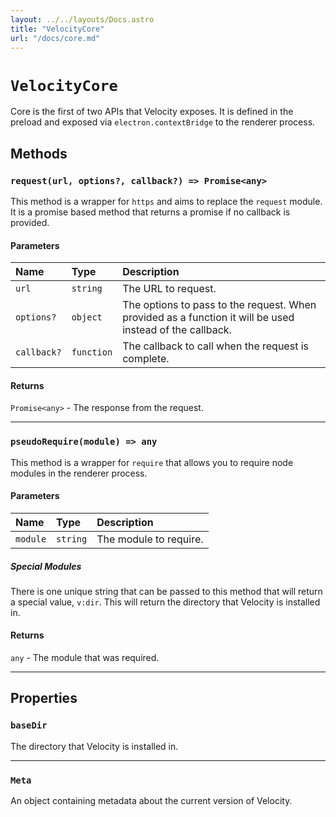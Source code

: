 ```yaml
---
layout: ../../layouts/Docs.astro
title: "VelocityCore"
url: "/docs/core.md"
---
```


# `VelocityCore`
Core is the first of two APIs that Velocity exposes. It is defined in the preload and exposed via `electron.contextBridge` to the renderer process.

## Methods
### `request(url, options?, callback?) => Promise<any>`
This method is a wrapper for `https` and aims to replace the `request` module. It is a promise based method that returns a promise if no callback is provided.

#### Parameters

| Name | Type | Description |
| :--- | :--- | :--- |
| `url` | `string` | The URL to request. |
| `options?` | `object` | The options to pass to the request. When provided as a function it will be used instead of the callback. |
| `callback?` | `function` | The callback to call when the request is complete. |

#### Returns
`Promise<any>` - The response from the request.

---

### `pseudoRequire(module) => any`
This method is a wrapper for `require` that allows you to require node modules in the renderer process.

#### Parameters

| Name | Type | Description |
| :--- | :--- | :--- |
| `module` | `string` | The module to require. |

##### Special Modules
There is one unique string that can be passed to this method that will return a special value, `v:dir`. This will return the directory that Velocity is installed in.

#### Returns
`any` - The module that was required.

---

## Properties
### `baseDir`
The directory that Velocity is installed in.

---

### `Meta`
An object containing metadata about the current version of Velocity.